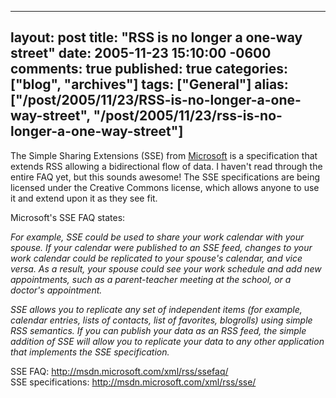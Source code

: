   ---
  layout: post
  title: "RSS is no longer a one-way street"
  date: 2005-11-23 15:10:00 -0600
  comments: true
  published: true
  categories: ["blog", "archives"]
  tags: ["General"]
  alias: ["/post/2005/11/23/RSS-is-no-longer-a-one-way-street", "/post/2005/11/23/rss-is-no-longer-a-one-way-street"]
  ---
<!-- more -->
<P>The Simple Sharing Extensions (SSE) from <a title="Microsoft" href="http://Microsoft.com" target="_blank">Microsoft</a> is a specification that extends RSS allowing&nbsp;a bidirectional flow of data. I haven't read through the entire FAQ yet, but this sounds awesome! The SSE specifications are being licensed under the Creative Commons license, which allows anyone to use it and extend upon it as they see fit.</P>
<P>Microsoft's SSE FAQ states:</P><EM>For example, SSE could be used to share your work calendar with your spouse. If your calendar were published to an SSE feed, changes to your work calendar could be replicated to your spouse's calendar, and vice versa. As a result, your spouse could see your work schedule and add new appointments, such as a parent-teacher meeting at the school, or a doctor's appointment.</EM>
<P><EM>SSE allows you to replicate any set of independent items (for example, calendar entries, lists of contacts, list of favorites, blogrolls) using simple RSS semantics. If you can publish your data as an RSS feed, the simple addition of SSE will allow you to replicate your data to any other application that implements the SSE specification.</EM></P>
<P>SSE FAQ: <A href="http://msdn.microsoft.com/xml/rss/ssefaq/Simple" target=_new>http://msdn.microsoft.com/xml/rss/ssefaq/<BR></A>SSE&nbsp;specifications: <A href="http://msdn.microsoft.com/xml/rss/sse/">http://msdn.microsoft.com/xml/rss/sse/</A></P>
